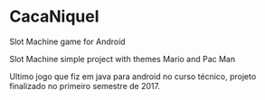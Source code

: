 # CacaNiquel

Slot Machine game for Android

Slot Machine simple project with themes Mario and Pac Man

Ultimo jogo que fiz em java para android no curso técnico, projeto finalizado no primeiro semestre de 2017.
